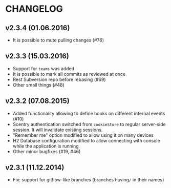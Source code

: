 # CHANGELOG

## v2.3.4 (01.06.2016)
 - It is possible to mute pulling changes (#76)

## v2.3.3 (15.03.2016)
 - Support for `teams` was added
 - It is possible to mark all commits as reviewed at once
 - Rest Subversion repo before rebasing (#69)
 - Other small things (#48)

## v2.3.2 (07.08.2015)
- Added functionality allowing to define hooks on different internal events (#10)
- Scentry authentication switched from `cookieStore` to regular server-side session. It will invalidate existing sessions.
- "Remember me" option modified to allow using it on many devices
- H2 Database configuration modified to allow connecting with console while the application is running
- Other minor bugfixes (#19, #46)

## v2.3.1 (11.12.2014)
- Fix: support for gitflow-like branches (branches having`/` in their names)

